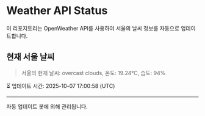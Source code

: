 
# Weather API Status

이 리포지토리는 OpenWeather API를 사용하여 서울의 날씨 정보를 자동으로 업데이트합니다.

## 현재 서울 날씨
> 서울의 현재 날씨: overcast clouds, 온도: 19.24°C, 습도: 94%

⏳ 업데이트 시간: 2025-10-07 17:00:58 (UTC)

---
자동 업데이트 봇에 의해 관리됩니다.
